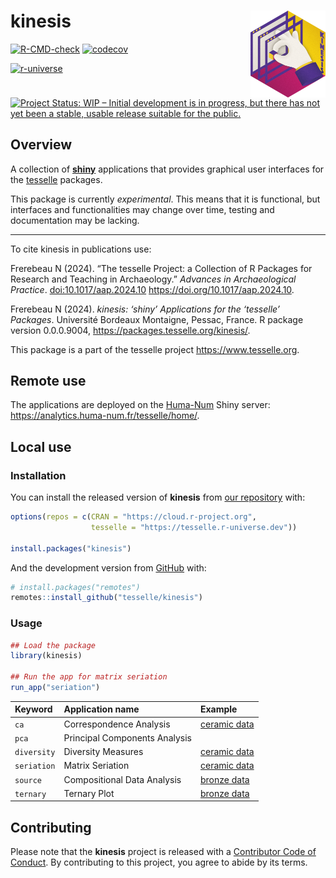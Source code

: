 
<!-- README.md is generated from README.Rmd. Please edit that file -->

# kinesis <img width=120px src="man/figures/logo.png" align="right" />

<!-- badges: start -->

[![R-CMD-check](https://github.com/tesselle/kinesis/actions/workflows/R-CMD-check.yaml/badge.svg)](https://github.com/tesselle/kinesis/actions/workflows/R-CMD-check.yaml)
[![codecov](https://codecov.io/gh/tesselle/kinesis/graph/badge.svg?token=i2n7T978ex)](https://codecov.io/gh/tesselle/kinesis)

<a href="https://tesselle.r-universe.dev/kinesis"
class="pkgdown-devel"><img
src="https://tesselle.r-universe.dev/badges/kinesis"
alt="r-universe" /></a> [![Project Status: WIP – Initial development is
in progress, but there has not yet been a stable, usable release
suitable for the
public.](https://www.repostatus.org/badges/latest/wip.svg)](https://www.repostatus.org/#wip)
<!-- badges: end -->

## Overview

A collection of [**shiny**](https://shiny.rstudio.com) applications that
provides graphical user interfaces for the
[tesselle](https://www.tesselle.org) packages.

This package is currently *experimental*. This means that it is
functional, but interfaces and functionalities may change over time,
testing and documentation may be lacking.

------------------------------------------------------------------------

To cite kinesis in publications use:

Frerebeau N (2024). “The tesselle Project: a Collection of R Packages
for Research and Teaching in Archaeology.” *Advances in Archaeological
Practice*. <doi:10.1017/aap.2024.10>
<https://doi.org/10.1017/aap.2024.10>.

Frerebeau N (2024). *kinesis: ‘shiny’ Applications for the ‘tesselle’
Packages*. Université Bordeaux Montaigne, Pessac, France. R package
version 0.0.0.9004, <https://packages.tesselle.org/kinesis/>.

This package is a part of the tesselle project
<https://www.tesselle.org>.

## Remote use

The applications are deployed on the [Huma-Num](https://www.huma-num.fr)
Shiny server: <https://analytics.huma-num.fr/tesselle/home/>.

## Local use

### Installation

You can install the released version of **kinesis** from [our
repository](https://tesselle.r-universe.dev) with:

``` r
options(repos = c(CRAN = "https://cloud.r-project.org",
                  tesselle = "https://tesselle.r-universe.dev"))

install.packages("kinesis")
```

And the development version from [GitHub](https://github.com/) with:

``` r
# install.packages("remotes")
remotes::install_github("tesselle/kinesis")
```

### Usage

``` r
## Load the package
library(kinesis)

## Run the app for matrix seriation
run_app("seriation")
```

| Keyword | Application name | Example |
|:---|:---|:---|
| `ca` | Correspondence Analysis | [ceramic data](https://analytics.huma-num.fr/tesselle/ca?data=https://raw.githubusercontent.com/tesselle/folio/refs/heads/main/data-raw/zuni.csv) |
| `pca` | Principal Components Analysis |  |
| `diversity` | Diversity Measures | [ceramic data](https://analytics.huma-num.fr/tesselle/diversity?data=https://raw.githubusercontent.com/tesselle/folio/refs/heads/main/data-raw/zuni.csv) |
| `seriation` | Matrix Seriation | [ceramic data](https://analytics.huma-num.fr/tesselle/seriation?data=https://raw.githubusercontent.com/tesselle/folio/refs/heads/main/data-raw/zuni.csv) |
| `source` | Compositional Data Analysis | [bronze data](https://analytics.huma-num.fr/tesselle/source?data=https://raw.githubusercontent.com/tesselle/folio/refs/heads/main/data-raw/bronze.csv) |
| `ternary` | Ternary Plot | [bronze data](https://analytics.huma-num.fr/tesselle/ternary?data=https://raw.githubusercontent.com/tesselle/folio/refs/heads/main/data-raw/bronze.csv) |

## Contributing

Please note that the **kinesis** project is released with a [Contributor
Code of Conduct](https://www.tesselle.org/conduct.html). By contributing
to this project, you agree to abide by its terms.
